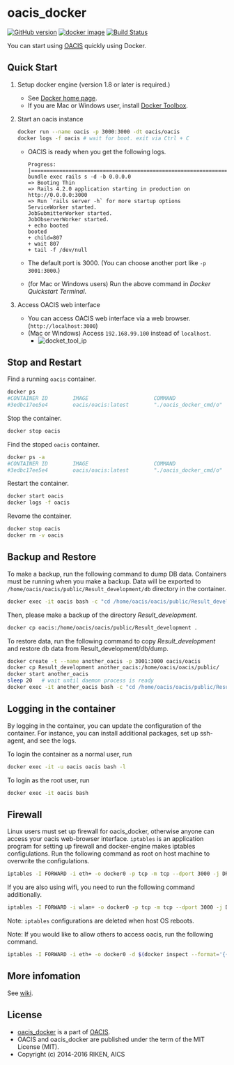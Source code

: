 # oacis_docker

[![GitHub version](https://badge.fury.io/gh/crest-cassia%2Foacis_docker.svg)](https://badge.fury.io/gh/crest-cassia%2Foacis_docker)
[![docker image](http://img.shields.io/badge/docker_image-ready-brightgreen.svg)](https://registry.hub.docker.com/u/takeshiuchitane/oacis/)
[![Build Status](https://travis-ci.org/crest-cassia/oacis_docker.svg?branch=develop)](https://travis-ci.org/crest-cassia/oacis_docker)

You can start using [OACIS](https://github.com/crest-cassia/oacis) quickly using Docker.

## Quick Start

1. Setup docker engine (version 1.8 or later is required.)

    - See [Docker home page](https://www.docker.com/).
    - If you are Mac or Windows user, install [Docker Toolbox](https://www.docker.com/toolbox).

2. Start an oacis instance
    ```sh
    docker run --name oacis -p 3000:3000 -dt oacis/oacis
    docker logs -f oacis # wait for boot. exit via Ctrl + C
    ```
    - OACIS is ready when you get the following logs.

        ```
        Progress: |====================================================================|
        bundle exec rails s -d -b 0.0.0.0
        => Booting Thin
        => Rails 4.2.0 application starting in production on http://0.0.0.0:3000
        => Run `rails server -h` for more startup options
        ServiceWorker started.
        JobSubmitterWorker started.
        JobObserverWorker started.
        + echo booted
        booted
        + child=807
        + wait 807
        + tail -f /dev/null
        ```
    - The default port is 3000. (You can choose another port like `-p 3001:3000`.)
    - (for Mac or Windows users) Run the above command in *Docker Quickstart Terminal*.

3. Access OACIS web interface

    - You can access OACIS web interface via a web browser.(`http://localhost:3000`)
    - (Mac or Windows) Access `192.168.99.100` instead of `localhost`.
        - ![docket_tool_ip](https://github.com/crest-cassia/oacis_docker/wiki/images/docker_tool_ip.png)


## Stop and Restart

Find a running `oacis` container.
```sh
docker ps
#CONTAINER ID        IMAGE                     COMMAND                        CREATED         STATUS        PORTS                        NAMES
#3edbc17ee5e4        oacis/oacis:latest        "./oacis_docker_cmd/o"         1 days ago      Up 23 hours   0.0.0.0:3000->3000/tcp       oacis
```

Stop the container.
```sh
docker stop oacis
```

Find the stoped `oacis` container.
```sh
docker ps -a
#CONTAINER ID        IMAGE                     COMMAND                        CREATED         STATUS        PORTS                        NAMES
#3edbc17ee5e4        oacis/oacis:latest        "./oacis_docker_cmd/o"         1 days ago      Up 23 hours   0.0.0.0:3000->3000/tcp       oacis
```

Restart the container.
```sh
docker start oacis
docker logs -f oacis
```

Revome the container.
```sh
docker stop oacis
docker rm -v oacis
```

## Backup and Restore

To make a backup, run the following command to dump DB data.
Containers must be running when you make a backup.
Data will be exported to `/home/oacis/oacis/public/Result_development/db` directory in the container.

```sh
docker exec -it oacis bash -c "cd /home/oacis/oacis/public/Result_development; if [ ! -d db ]; then mkdir db; fi; cd db; mongodump --db oacis_development; mv dump dump-`date +%Y%m%d-%H%M`; chown -R oacis:oacis /home/oacis/oacis/public/Result_development/db"
```

Then, please make a backup of the directory *Result_development*.
```sh
docker cp oacis:/home/oacis/oacis/public/Result_development .
```


To restore data, run the following command to copy *Result_development* and restore db data from Result_development/db/dump.

```sh
docker create -t --name another_oacis -p 3001:3000 oacis/oacis
docker cp Result_development another_oacis:/home/oacis/oacis/public/
docker start another_oacis
sleep 20   # wait until daemon process is ready
docker exec -it another_oacis bash -c "cd /home/oacis/oacis/public/Result_development/db/\`cd /home/oacis/oacis/public/Result_development/db; ls | grep dump | sort | tail -n 1\`/oacis_development; mongorestore --db oacis_development ."
```

## Logging in the container

By logging in the container, you can update the configuration of the container.
For instance, you can install additional packages, set up ssh-agent, and see the logs.

To login the container as a normal user, run

```sh
docker exec -it -u oacis oacis bash -l
```

To login as the root user, run

```sh
docker exec -it oacis bash
```

## Firewall

Linux users must set up firewall for oacis_docker, otherwise anyone can access your oacis web-browser interface.
`iptables` is an application program for setting up firewall and docker-engine makes iptables configulations.
Run the following command as root on host machine to overwrite the configulations.

```sh
iptables -I FORWARD -i eth+ -o docker0 -p tcp -m tcp --dport 3000 -j DROP
```

If you are also using wifi, you need to run the following command additionally.

```sh
iptables -I FORWARD -i wlan+ -o docker0 -p tcp -m tcp --dport 3000 -j DROP
```

Note: `iptables` configurations are deleted when host OS reboots.

Note: If you would like to allow others to access oacis, run the following command.

```sh
iptables -I FORWARD -i eth+ -o docker0 -d $(docker inspect --format='{{range .NetworkSettings.Networks}}{{.IPAddress}}{{end}}' oacis) -p tcp -m tcp --dport 3000 -j ACCEPT
```

## More infomation

See [wiki](https://github.com/crest-cassia/oacis_docker/wiki).

## License

  - [oacis_docker](https://github.com/crest-cassia/oacis_docker) is a part of [OACIS](https://github.com/crest-cassia/oacis).
  - OACIS and oacis_docker are published under the term of the MIT License (MIT).
  - Copyright (c) 2014-2016 RIKEN, AICS

